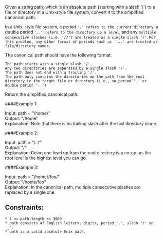 Given a string path, which is an absolute path (starting with a slash '/') to a file or directory in a Unix-style file system, convert it to the simplified canonical path.

In a Unix-style file system, 
    a period ```'.' refers to the current directory```,
    a double period ```'..' refers to the directory up a level```, 
    and any ```multiple consecutive slashes (i.e. '//') are treated as a single slash '/'```. 
```For this problem, any other format of periods such as '...' are treated as file/directory names.```

The canonical path should have the following format:

    The path starts with a single slash '/'.
    Any two directories are separated by a single slash '/'.
    The path does not end with a trailing '/'.
    The path only contains the directories on the path from the root directory to the target file or directory (i.e., no period '.' or double period '..')

Return the simplified canonical path.


####Example 1:

Input: path = "/home/"  
Output: "/home"  
Explanation: Note that there is no trailing slash after the last directory name.

####Example 2:

Input: path = "/../"  
Output: "/"  
Explanation: Going one level up from the root directory is a no-op, as the root level is the highest level you can go.

####Example 3:

Input: path = "/home//foo/"  
Output: "/home/foo"  
Explanation: In the canonical path, multiple consecutive slashes are replaced by a single one.


## Constraints:

    * 1 <= path.length <= 3000
    * path consists of English letters, digits, period '.', slash '/' or '_'.
    * path is a valid absolute Unix path.

